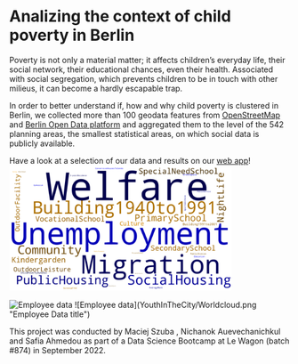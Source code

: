 # Analizing the context of child poverty in Berlin

Poverty is not only a material matter; it affects children’s everyday life, their social network, their educational chances, even their health. Associated with social segregation, which prevents children to be in touch with other milieus, it can become a hardly escapable trap.

In order to better understand if, how and why child poverty is clustered in Berlin, we collected more than 100 geodata features from <a href="https://www.openstreetmap.org/#map=5/51.330/10.453">OpenStreetMap<a>  and <a href="https://daten.berlin.de/">Berlin Open Data platform<a>  and aggregated them to the level of the 542 planning areas, the smallest statistical areas, on which social data is publicly available. 

Have a look at a selection of our data and results on our <a href="https://appyouthinthecity.herokuapp.com/">web app<a>!
<img alt="Livable Streets logo" width="400px" src="Worldcloud.png" />

<img src="YouthInTheCity/Worldcloud.png" alt="Employee data" title="Employee Data title">
![Employee data](YouthInTheCity/Worldcloud.png "Employee Data title")


This project was conducted by Maciej Szuba , Nichanok Auevechanichkul and Safia Ahmedou as part of a Data Science Bootcamp at Le Wagon (batch #874) in September 2022.
